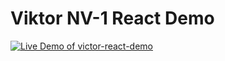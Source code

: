 # Viktor NV-1 React Demo

[![Live Demo of victor-react-demo](https://codesandbox.io/static/img/play-codesandbox.svg)](https://codesandbox.io/s/github/fabb/viktor-react-demo?codemirror=1&hidenavigation=1&view=preview)
